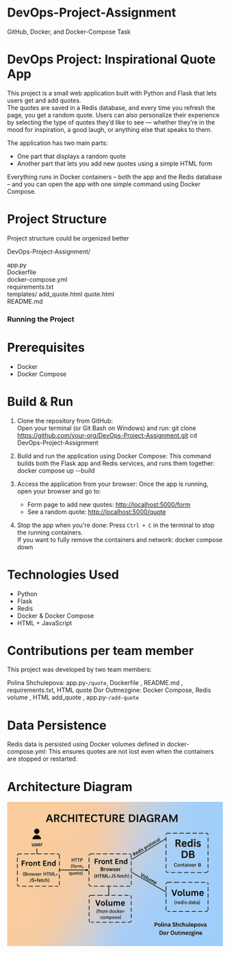 # DevOps-Project-Assignment
GitHub, Docker, and Docker-Compose Task

# DevOps Project: Inspirational Quote App

This project is a small web application built with Python and Flask that lets users get and add quotes.  
The quotes are saved in a Redis database, and every time you refresh the page, you get a random quote.
Users can also personalize their experience by selecting the type of quotes they’d like to see — whether they’re in the mood for inspiration, a good laugh, or anything else that speaks to them.

The application has two main parts:
- One part that displays a random quote 
- Another part that lets you add new quotes using a simple  HTML form

Everything runs in Docker containers – both the app and the Redis database – and you can open the app with one simple command using Docker Compose.

# Project Structure

Project structure could be orgenized better

DevOps-Project-Assignment/

 app.py                    
 Dockerfile                
 docker-compose.yml        
 requirements.txt         
 templates/
   add_quote.html 
   quote.html         
 README.md                  


### Running the Project ###

# Prerequisites
- Docker
- Docker Compose

# Build & Run

1. Clone the repository from GitHub:  
   Open your terminal (or Git Bash on Windows) and run:
   git clone https://github.com/your-org/DevOps-Project-Assignment.git
   cd DevOps-Project-Assignment
   

2. Build and run the application using Docker Compose: 
   This command builds both the Flask app and Redis services, and runs them together:
   docker compose up --build

3. Access the application from your browser:
   Once the app is running, open your browser and go to:
   - Form page to add new quotes: [http://localhost:5000/form](http://localhost:5000/form)
   - See a random quote: [http://localhost:5000/quote](http://localhost:5000/quote)

4. Stop the app when you're done:
   Press `Ctrl + C` in the terminal to stop the running containers.  
   If you want to fully remove the containers and network:
   docker compose down


# Technologies Used
- Python 
- Flask
- Redis
- Docker & Docker Compose
- HTML + JavaScript


# Contributions per team member

This project was developed by two team members:

Polina Shchulepova: app.py-`/quote`, Dockerfile , README.md , requirements.txt, HTML quote
Dor Outmezgine: Docker Compose, Redis volume , HTML add_quote , app.py-`/add-quote`

# Data Persistence

Redis data is persisted using Docker volumes defined in docker-compose.yml:
This ensures quotes are not lost even when the containers are stopped or restarted.

# Architecture Diagram

![System Architecture](./ArchitectureDiagram.jpeg)
